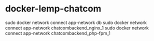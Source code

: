 # docker-lemp-chatcom


sudo docker network connect app-network db
sudo docker network connect app-network chatcombackend_nginx_1
sudo docker network connect app-network chatcombackend_php-fpm_1